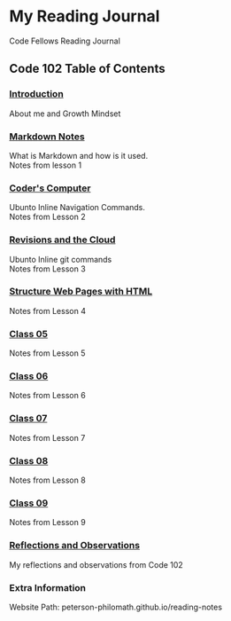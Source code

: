 # My Reading Journal

Code Fellows Reading Journal

## Code 102 Table of Contents

### [Introduction](Introduction.md)

About me and Growth Mindset

### [Markdown Notes](MARKDOWN.md)

What is Markdown and how is it used.  
Notes from lesson 1

### [Coder's Computer](coderscomputer.md)

Ubunto Inline Navigation Commands.  
Notes from Lesson 2

### [Revisions and the Cloud](githubconnection.md)

Ubunto Inline git commands  
Notes from Lesson 3

### [Structure Web Pages with HTML](htmlstructure.md)

Notes from Lesson 4

### [Class 05](class05.md)

Notes from Lesson 5

### [Class 06](class06.md)

Notes from Lesson 6

### [Class 07](class07.md)

Notes from Lesson 7

### [Class 08](class08.md)

Notes from Lesson 8

### [Class 09](class09.md)

Notes from Lesson 9

### [Reflections and Observations](reflections.md)

My reflections and observations from Code 102

### Extra Information

Website Path: peterson-philomath.github.io/reading-notes
